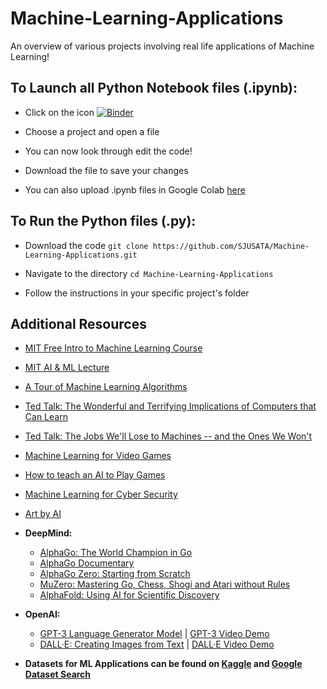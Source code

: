 # Machine-Learning-Applications
An overview of various projects involving real life applications of Machine Learning!

## To Launch all Python Notebook files (.ipynb):
  
  - Click on the icon [![Binder](https://mybinder.org/badge_logo.svg)](https://mybinder.org/v2/gh/SJUSATA/Machine-Learning-Applications/HEAD)
  
  - Choose a project and open a file

  - You can now look through edit the code!

  - Download the file to save your changes
  
  - You can also upload .ipynb files in Google Colab [here](https://colab.research.google.com/notebooks/intro.ipynb#recent=true)
  
## To Run the Python files (.py):

  - Download the code `git clone https://github.com/SJUSATA/Machine-Learning-Applications.git`

  - Navigate to the directory `cd Machine-Learning-Applications`

  - Follow the instructions in your specific project's folder

## Additional Resources

  - [MIT Free Intro to Machine Learning Course](https://openlearninglibrary.mit.edu/courses/course-v1:MITx+6.036+1T2019/about)
  - [MIT AI & ML Lecture](https://www.youtube.com/watch?v=t4K6lney7Zw)
  - [A Tour of Machine Learning Algorithms](https://towardsdatascience.com/a-tour-of-machine-learning-algorithms-466b8bf75c0a)
  - [Ted Talk: The Wonderful and Terrifying Implications of Computers that Can Learn](https://www.youtube.com/watch?v=t4kyRyKyOpo)
  - [Ted Talk: The Jobs We'll Lose to Machines -- and the Ones We Won't](https://www.youtube.com/watch?v=gWmRkYsLzB4)
  - [Machine Learning for Video Games](https://www.youtube.com/watch?v=qv6UVOQ0F44)
  - [How to teach an AI to Play Games](https://towardsdatascience.com/how-to-teach-an-ai-to-play-games-deep-reinforcement-learning-28f9b920440a)
  - [Machine Learning for Cyber Security](https://builtin.com/artificial-intelligence/machine-learning-cybersecurity)
  - [Art by AI](https://www.artaigallery.com/)
  
  - **DeepMind:**
      - [AlphaGo: The World Champion in Go](https://deepmind.com/research/case-studies/alphago-the-story-so-far)
      - [AlphaGo Documentary](https://www.youtube.com/watch?v=WXuK6gekU1Y)
      - [AlphaGo Zero: Starting from Scratch](https://deepmind.com/blog/article/alphago-zero-starting-scratch)
      - [MuZero: Mastering Go, Chess, Shogi and Atari without Rules](https://deepmind.com/blog/article/muzero-mastering-go-chess-shogi-and-atari-without-rules)
      - [AlphaFold: Using AI for Scientific Discovery](https://deepmind.com/blog/article/AlphaFold-Using-AI-for-scientific-discovery)
    
  - **OpenAI:**
      - [GPT-3 Language Generator Model](https://www.technologyreview.com/2020/07/20/1005454/openai-machine-learning-language-generator-gpt-3-nlp/)  |  [GPT-3 Video Demo](https://www.youtube.com/watch?v=8V20HkoiNtc)
      - [DALL·E: Creating Images from Text](https://openai.com/blog/dall-e/)  |  [DALL·E Video Demo](https://www.youtube.com/watch?v=GyXTDUYL_NY)

  - **Datasets for ML Applications can be found on [Kaggle](https://www.kaggle.com/datasets) and [Google Dataset Search](https://datasetsearch.research.google.com/)**
